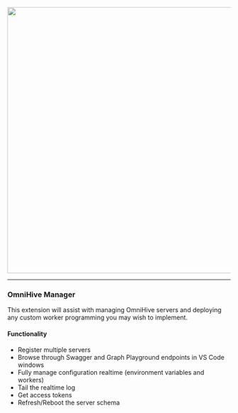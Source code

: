 <p align="center">
  <img src="https://res.cloudinary.com/drmwm8u2c/image/upload/v1627662253/branding/oh_banner_med.png" style="width: 600px;"/>
</p>

---

### OmniHive Manager

This extension will assist with managing OmniHive servers and deploying any custom worker programming you may wish to implement.

#### Functionality

-   Register multiple servers
-   Browse through Swagger and Graph Playground endpoints in VS Code windows
-   Fully manage configuration realtime (environment variables and workers)
-   Tail the realtime log
-   Get access tokens
-   Refresh/Reboot the server schema
